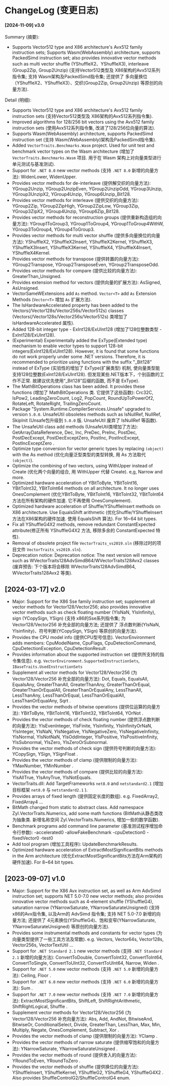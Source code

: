 # ChangeLog (变更日志)

#### [2024-11-09] v3.0

Summary (摘要):
- Supports Vector512 type and X86 architecture's Avx512 family instruction sets; Supports Wasm(WebAssembly) architecture, supports PackedSimd instruction set; also provides innovative vector methods such as multi vector shuffle (YShuffleX2、YShuffleX3), interleave (Group2Zip, Group2Unzip) (支持Vector512类型及 X86架构的Avx512系列指令集; 支持 Wasm架构及PackedSimd指令集; 还提供了 多向量换位（YShuffleX2、YShuffleX3）、交织(Group2Zip, Group2Unzip) 等原创的向量方法).

Detail (明细):
- Supports Vector512 type and X86 architecture's Avx512 family instruction sets (支持Vector512类型及 X86架构的Avx512系列指令集).
- Improved algorithms for 128/256 bit vectors using the Avx512 family instruction sets (使用Avx512系列指令集, 改进了128/256位向量的算法).
- Supports Wasm(WebAssembly) architecture, supports PackedSimd instruction set (支持 Wasm(WebAssembly)架构及PackedSimd指令集).
- Added `VectorTraits.Benchmarks.Wasm` project. Used for unit test and benchmark vector types on the Wasm architecture (增加了 `VectorTraits.Benchmarks.Wasm` 项目. 用于在 Wasm 架构上对向量类型进行单元测试与基准测试).
- Support for `.NET 8.0` new vector methods (支持 `.NET 8.0` 新增的向量方法): WidenLower, WidenUpper.
- Provides vector methods for de-interleave (提供解交织的向量方法): YGroup2Unzip, YGroup2UnzipEven, YGroup2UnzipOdd, YGroup3Unzip, YGroup3UnzipX2, YGroup4Unzip, YGroup6Unzip_Bit128.
- Provides vector methods for interleave (提供交织的向量方法): YGroup2Zip, YGroup2ZipHigh, YGroup2ZipLow, YGroup3Zip, YGroup3ZipX2, YGroup4Unzip, YGroup6Zip_Bit128.
- Provides vector methods for reconstruction groups (提供重新构造组的向量方法): YGroup1ToGroup3, YGroup1ToGroup4, YGroup1ToGroup4WithW, YGroup3ToGroup4, YGroup4ToGroup3.
- Provides vector methods for multi vector shuffle (提供多向量换位的向量方法): YShuffleX2, YShuffleX2Insert, YShuffleX2Kernel, YShuffleX3, YShuffleX3Insert, YShuffleX3Kernel, YShuffleX4, YShuffleX4Insert, YShuffleX4Kernel.
- Provides vector methods for transpose (提供转置的向量方法): YGroup2Transpose, YGroup2TransposeEven, YGroup2TransposeOdd.
- Provides vector methods for compare (提供比较的向量方法): GreaterThan_Unsigned.
- Provides extension method for vectors (提供向量的扩展方法): AsSigned, AsUnsigned.
- VectorSameWExtensions add `As` method. `Vector<T>` add `As` Extension Methods (`Vector<T>` 增加 `As` 扩展方法). 
- The IsHardwareAccelerated property has been added to the Vectors(/Vector128s/Vector256s/Vector512s) classes (Vectors(/Vector128s/Vector256s/Vector512s) 类增加了 IsHardwareAccelerated 属性).
- Added 128-bit integer type - ExInt128/ExUInt128 (增加了128位整数类型 - ExInt128/ExUInt128).
- (Experimental) Experimentally added the ExType(Extended type) mechanism to enable vector types to support 128-bit integers(ExInt128/ExUInt128). However, it is found that some functions do not work properly under some .NET versions. Therefore, it is recommended to prioritize using functions with the suffix "_Bit128" instead of ExType (实验性的增加了 ExType(扩展类型) 机制, 使向量类型能支持128位整数(ExInt128/ExUInt128). 但发现某些.NET版本下，个别函数的工作不正常. 故建议优先使用“_Bit128”后缀的函数, 而不是 ExType).
- The MathBitOperations class has been added. It provides these functions (增加了 MathBitOperations 类. 它提供了这些函数): Crc32C, IsPow2, LeadingZeroCount, Log2, PopCount, RoundUpToPowerOf2, RotateLeft, RotateRight, TrailingZeroCount.
- Package "System.Runtime.CompilerServices.Unsafe" upgraded to version `5.0.0`. UnsafeUtil obsoletes methods such as IsNullRef, NullRef, SkipInit (Unsafe包升级到 `5.0.0` 版. UnsafeUtil 废弃了 IsNullRef 等函数).
- The UnsafeUtil class add methods (UnsafeUtil类增加了方法): GetArrayDataReference, Dec, Inc, PreDec, PreInc, PostDec, PostDecExcept, PostDecExceptZero, PostInc, PostIncExcept, PostIncExceptZero .
- Optimize type conversion for vector generic types by replacing `(object)` with the As method (优化向量泛型类型的类型转换, 用 As 方法取代 `(object)`).
- Optimize the combining of two vectors, using WithUpper instead of Create (优化两个向量的组合, 用 WithUpper 代替 Create). e,g, Narrow and more.
- Optimized hardware acceleration of YBitToByte, YBitToInt16, YBitToInt32, YBitToInt64 methods on all architecture. It no longer uses OnesComplement (优化YBitToByte, YBitToInt16, YBitToInt32, YBitToInt64方法在所有架构的硬件加速. 它不再使用 OnesComplement).
- Optimized hardware acceleration of Shuffle/YShuffleInsert methods on X86 architecture. Use EqualsShift arithmetic (优化Shuffle/YShuffleInsert方法在X86架构的硬件加速. 使用 EqualsShift 算法). For 16~64 bit types.
- Fix all YShuffleG4X2 methods, remove redundant ConstantExpected attribute(修正所有 YShuffleG4X2 方法, 移除多余的 ConstantExpected 特性).
- Removal of obsolete project file `VectorTraits_vs2019.sln` (移除过时的项目文件 `VectorTraits_vs2019.sln`).
- Deprecation notice: Deprecation notice: The next version will remove such as WVectorTraits128AdvSimdB64/WVectorTraits128Avx2 classes (废弃预告: 下个版本将会移除 WVectorTraits128AdvSimdB64, WVectorTraits128Avx2 等类).

## [2024-03-17] v2.0

- Major: Support for the X86 Sse family instruction set; supplement all vector methods for Vector128/Vector256; also provides innovative vector methods such as check floating number (YIsNaN, YIsInfinity), sign (YCopySign, YSign) (支持 x86的Sse系列指令集; 为 Vector128/Vector256 补充全部的向量方法; 还提供了 浮点数判断(YIsNaN, YIsinfinity)、符号判断(YCopySign, YSign) 等原创的向量方法).
- Provides the CPU model info (提供CPU型号信息). VectorEnvironment adds members: CpuModelName, CpuFlags, CpuDetectionCommand, CpuDetectionException, CpuDetectionResult .
- Provides information about the supported instruction set (提供所支持的指令集信息). e.g. `VectorEnvironment.SupportedInstructionSets`, `IBaseTraits.UsedInstructionSets`
- Supplement all vector methods for Vector128/Vector256 (为 Vector128/Vector256 补充全部的向量方法): Dot, Equals, EqualsAll, EqualsAny, GreaterThanAll, GreaterThanAny, GreaterThanOrEqual, GreaterThanOrEqualAll, GreaterThanOrEqualAny, LessThanAll, LessThanAny, LessThanOrEqual, LessThanOrEqualAll, LessThanOrEqualAny, Sqrt .
- Provides the vector methods of bitwise operations (提供位运算的向量方法): YBitToByte, YBitToInt16, YBitToInt32, YBitToInt64, YOrNot .
- Provides the vector methods of check floating number (提供浮点数判断的向量方法): YIsEvenInteger, YIsFinite, YIsInfinity, YIsInfinityOrNaN, YIsInteger, YIsNaN, YIsNegative, YIsNegativeZero, YIsNegativeInfinity, YIsNormal, YIsNotNaN, YIsOddInteger, YIsPositive, YIsPositiveInfinity, YIsSubnormal, YIsZero, YIsZeroOrSubnormal.
- Provides the vector methods of check sign (提供符号判断的向量方法): YCopySign, YSign, YSignFloat .
- Provides the vector methods of clamp (提供限制的向量方法): YMaxNumber, YMinNumber .
- Provides the vector methods of compare (提供比较的向量方法): YIsAllTrue, YIsAnyTrue, YIsNotEquals.
- VectorTraits.dll: Add TargetFrameworks `net8.0` and `netstandard2.1` (增加目标框架 `net8.0` 与 `netstandard2.1` ).
- Provides arrays of fixed length (提供固定长度的数组). e.g. FixedArray2, FixedArray4 ...
- BitMath changed from static to abstract class. Add namespace Zyl.VectorTraits.Numerics, add some math functions (BitMath从静态类改为抽象类. 新增名称空间 Zyl.VectorTraits.Numerics, 增加一些的数学函数).
- Benchmark programs add command line parameter (基准测试程序增加命令行参数): -accelerated0 -allowFakeBenchmark -cpuDetection0 -fixedVector0 -test0
- Add tool program (增加工具程序): UpdateBenchmarkResults.
- Optimized hardware acceleration of ExtractMostSignificantBits methods in the Arm architecture (优化ExtractMostSignificantBits方法在Arm架构的硬件加速). For 8~64 bit types.


## [2023-09-07] v1.0

- Major: Support for the X86 Avx instruction set, as well as Arm AdvSimd instruction set; supports NET 5.0-7.0 new vector methods; also provides innovative vector methods such as 4-element shuffle (YShuffleG4), saturation narrow (YNarrowSaturate, YNarrowSaturateUnsigned) (支持 x86的Avx指令集, 以及Arm的 AdvSimd 指令集; 支持 NET 5.0-7.0 新增的向量方法; 还提供了 4元素换位(YShuffleG4)、饱和变窄(YNarrowSaturate, YNarrowSaturateUnsigned) 等原创的向量方法).
- Provides some instrumental methods and constants for vector types (为向量类型提供了一些工具方法及常数). e.g. Vectors, Vector64s, Vector128s, Vector256s, VectorTextUtil ...
- Support for `.NET Standard 2.1` new vector methods (支持 `.NET Standard 2.1` 新增的向量方法): ConvertToDouble, ConvertToInt32, ConvertToInt64, ConvertToSingle, ConvertToUInt32, ConvertToUInt64, Narrow, Widen .
- Support for `.NET 5.0` new vector methods (支持 `.NET 5.0` 新增的向量方法): Ceiling, Floor .
- Support for `.NET 6.0` new vector methods (支持 `.NET 6.0` 新增的向量方法): Sum .
- Support for `.NET 7.0` new vector methods (支持 `.NET 7.0` 新增的向量方法): ExtractMostSignificantBits, ShiftLeft, ShiftRightArithmetic, ShiftRightLogical, Shuffle .
- Supplement vector methods for Vector128/Vector256 (为 Vector128/Vector256 补充向量方法): Abs, Add, AndNot, BitwiseAnd, BitwiseOr, ConditionalSelect, Divide, GreaterThan, LessThan, Max, Min, Multiply, Negate, OnesComplement, Subtract, Xor .
- Provides the vector methods of clamp (提供限制的向量方法): YClamp .
- Provides the vector methods of narrow saturate (提供缩窄饱和的向量方法): YNarrowSaturate, YNarrowSaturateUnsigned .
- Provides the vector methods of round (提供舍入的向量方法): YRoundToEven, YRoundToZero .
- Provides the vector methods of shuffle (提供换位的向量方法): YShuffleInsert, YShuffleKernel, YShuffleG2, YShuffleG4, YShuffleG4X2 . Also provides ShuffleControlG2/ShuffleControlG4 enum.



